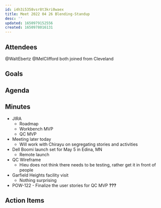 ```yaml
---
id: i4h3i5358vsr8t3kri0waex
title: Meet 2022 04 26 Blending-Standup
desc: ''
updated: 1650979152556
created: 1650978016131
---
```


## Attendees
@WaltEbertz
@MelClifford
both joined from Cleveland

## Goals

## Agenda

## Minutes
- JIRA
  - Roadmap
  - Workbench MVP
  - QC MVP
- Meeting later today
  - Will work with Chirayu on segregating stories and activities
- Dell Boomi launch set for May 5 in Edina, MN
  - Remote launch
- QC Wireframe
  - Hieu does not think there needs to be testing, rather get it in front of people
- Garfield Heights facility visit
  - Nothing surprising
- POW-122 - Finalize the user stories for QC MVP **???**
## Action Items
